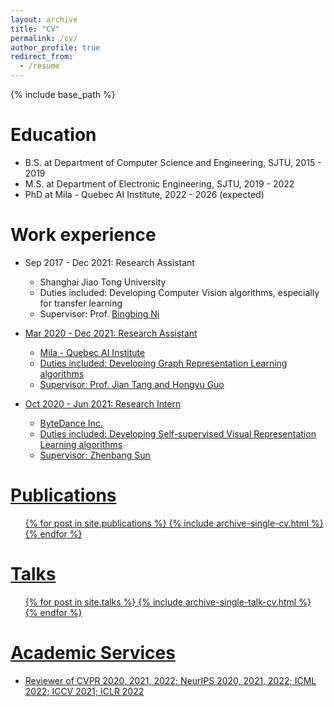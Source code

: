 ```yaml
---
layout: archive
title: "CV"
permalink: /cv/
author_profile: true
redirect_from:
  - /resume
---
```


{% include base_path %}

Education
======
* B.S. at Department of Computer Science and Engineering, SJTU, 2015 - 2019
* M.S. at Department of Electronic Engineering, SJTU, 2019 - 2022
* PhD at Mila - Quebec AI Institute, 2022 - 2026 (expected)

Work experience
======
* Sep 2017 - Dec 2021: Research Assistant
  * Shanghai Jiao Tong University
  * Duties included: Developing Computer Vision algorithms, especially for transfer learning
  * Supervisor: Prof. <a href="https://scholar.google.com/citations?hl=zh-CN&user=eUbmKwYAAAAJ"><u>Bingbing Ni</u>
  
* Mar 2020 - Dec 2021: Research Assistant
  * Mila - Quebec AI Institute
  * Duties included: Developing Graph Representation Learning algorithms
  * Supervisor: Prof. <a href="https://jian-tang.com/"><u>Jian Tang</u> and <a href="http://www.site.uottawa.ca/~hguo028/mainpage.htm"><u>Hongyu Guo</u>

* Oct 2020 - Jun 2021: Research Intern
  * ByteDance Inc.
  * Duties included: Developing Self-supervised Visual Representation Learning algorithms
  * Supervisor: <a href="https://www.linkedin.com/in/zhenbang-sun-11581439/"><u>Zhenbang Sun</u>

<!-- 
Skills
======
* Skill 1
* Skill 2
  * Sub-skill 2.1
  * Sub-skill 2.2
  * Sub-skill 2.3
* Skill 3
-->

Publications
======
  <ul>{% for post in site.publications %}
    {% include archive-single-cv.html %}
  {% endfor %}</ul>
  
Talks
======
  <ul>{% for post in site.talks %}
    {% include archive-single-talk-cv.html %}
  {% endfor %}</ul>

<!-- 
Teaching
======
  <ul>{% for post in site.teaching %}
    {% include archive-single-cv.html %}
  {% endfor %}</ul>
-->
  
Academic Services
======
* Reviewer of CVPR 2020, 2021, 2022; NeurIPS 2020, 2021, 2022; ICML 2022; ICCV 2021; ICLR 2022
